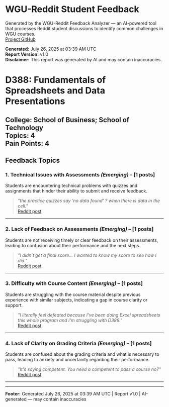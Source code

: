 # WGU-Reddit Student Feedback

Generated by the WGU-Reddit Feedback Analyzer — an AI-powered tool that processes Reddit student discussions to identify common challenges in WGU courses.  
[Project GitHub](https://wgudataninja.github.io/wgu-reddit-monitoring-pipeline/)

**Generated:** July 26, 2025 at 03:39 AM UTC  
**Report Version:** v1.0  
**Disclaimer:** This report was generated by AI and may contain inaccuracies.  
# D388: Fundamentals of Spreadsheets and Data Presentations
**College:** School of Business; School of Technology  
**Topics:** 4  
**Pain Points:** 4  
---
## Feedback Topics
### 1. Technical Issues with Assessments _(Emerging)_ – [1 posts]
Students are encountering technical problems with quizzes and assignments that hinder their ability to submit and receive feedback.  
> _"the practice quizzes say 'no data found' ? when there is data in the cell."_  
> [Reddit post](https://reddit.com/comments/1jwqw6c)  
---
### 2. Lack of Feedback on Assessments _(Emerging)_ – [1 posts]
Students are not receiving timely or clear feedback on their assessments, leading to confusion about their performance and the next steps.  
> _"I didn’t get a final score... I wanted to know my score to see how I did."_  
> [Reddit post](https://reddit.com/comments/1kcozr8)  
---
### 3. Difficulty with Course Content _(Emerging)_ – [1 posts]
Students are struggling with the course material despite previous experience with similar subjects, indicating a gap in course clarity or support.  
> _"I literally feel defeated because I’ve been doing Excel spreadsheets this whole program and I'm struggling with D388."_  
> [Reddit post](https://reddit.com/comments/1kul9lg)  
---
### 4. Lack of Clarity on Grading Criteria _(Emerging)_ – [1 posts]
Students are confused about the grading criteria and what is necessary to pass, leading to anxiety and uncertainty regarding their performance.  
> _"It's saying competent. You need a competent to pass a course no?"_  
> [Reddit post](https://reddit.com/comments/1lg6c7x)  
---
---
**Footer:** Generated July 26, 2025 at 03:39 AM UTC | Report v1.0 | AI-generated — may contain inaccuracies  
